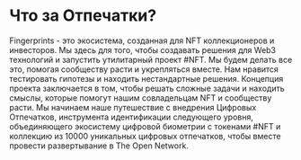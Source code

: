 # Что за Отпечатки?

Fingerprints - это экосистема, созданная для NFT коллекционеров и инвесторов. Мы здесь для того, чтобы создавать решения для Web3 технологий и запустить утилитарный проект #NFT. Мы будем делать все это, помогая сообществу расти и укрепляться вместе.
Нам нравится тестировать гипотезы и находить нестандартные решения. Концепция проекта заключается в том, чтобы решать сложные задачи и находить смыслы, которые помогут нашим совладельцам NFT и сообществу расти.
Мы начинаем наше путешествие с внедрения Цифровых Отпечатков, инструмента идентификации следующего уровня, объединяющего экосистему цифровой биометрии с токенами #NFT и коллекцию из 10000 уникальных цифровых отпечатков, чтобы вместе провести развертывание в The Open Network.
